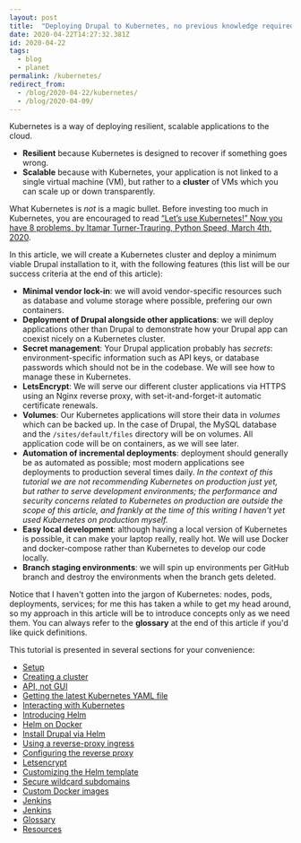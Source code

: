 ```yaml
---
layout: post
title:  "Deploying Drupal to Kubernetes, no previous knowledge required"
date: 2020-04-22T14:27:32.381Z
id: 2020-04-22
tags:
  - blog
  - planet
permalink: /kubernetes/
redirect_from:
  - /blog/2020-04-22/kubernetes/
  - /blog/2020-04-09/
---
```

Kubernetes is a way of deploying resilient, scalable applications to the cloud.

* **Resilient** because Kubernetes is designed to recover if something goes wrong.
* **Scalable** because with Kubernetes, your application is not linked to a single virtual machine (VM), but rather to a **cluster** of VMs which you can scale up or down transparently.

What Kubernetes is _not_ is a magic bullet. Before investing too much in Kubernetes, you are encouraged to read [“Let’s use Kubernetes!” Now you have 8 problems, by Itamar Turner-Trauring, Python Speed, March 4th, 2020](https://pythonspeed.com/articles/dont-need-kubernetes/).

In this article, we will create a Kubernetes cluster and deploy a minimum viable Drupal installation to it, with the following features (this list will be our success criteria at the end of this article):

* **Minimal vendor lock-in**: we will avoid vendor-specific resources such as database and volume storage where possible, prefering our own containers.
* **Deployment of Drupal alongside other applications**: we will deploy applications other than Drupal to demonstrate how your Drupal app can coexist nicely on a Kubernetes cluster.
* **Secret management**: Your Drupal application probably has _secrets_: environment-specific information such as API keys, or database passwords which should not be in the codebase. We will see how to manage these in Kubernetes.
* **LetsEncrypt**: We will serve our different cluster applications via HTTPS using an Nginx reverse proxy, with set-it-and-forget-it automatic certificate renewals.
* **Volumes**: Our Kubernetes applications will store their data in _volumes_ which can be backed up. In the case of Drupal, the MySQL database and the `/sites/default/files` directory will be on volumes. All application code will be on containers, as we will see later.
* **Automation of incremental deployments**: deployment should generally be as automated as possible; most modern applications see deployments to production several times daily. _In the context of this tutorial we are not recommending Kubernetes on production just yet, but rather to serve development environments; the performance and security concerns related to Kubernetes on production are outside the scope of this article, and frankly at the time of this writing I haven't yet used Kubernetes on production myself._
* **Easy local development**: although having a local version of Kubernetes is possible, it can make your laptop really, really hot. We will use Docker and docker-compose rather than Kubernetes to develop our code locally.
* **Branch staging environments**: we will spin up environments per GitHub branch and destroy the environments when the branch gets deleted.

Notice that I haven't gotten into the jargon of Kubernetes: nodes, pods, deployments, services; for me this has taken a while to get my head around, so my approach in this article will be to introduce concepts only as we need them. You can always refer to the **glossary** at the end of this article if you'd like quick definitions.

This tutorial is presented in several sections for your convenience:

* [Setup](/kubernetes/01-setup)
* [Creating a cluster](/kubernetes/02-create-cluster)
* [API, not GUI](/kubernetes/03-api-not-gui)
* [Getting the latest Kubernetes YAML file](/kubernetes/04-latest-yaml)
* [Interacting with Kubernetes](/kubernetes/05-interacting)
* [Introducing Helm](/kubernetes/06-helm)
* [Helm on Docker](/kubernetes/07-helm-on-docker)
* [Install Drupal via Helm](/kubernetes/08-drupal-helm)
* [Using a reverse-proxy ingress](/kubernetes/09-ingress)
* [Configuring the reverse proxy](/kubernetes/10-configure-reverse-proxy)
* [Letsencrypt](/kubernetes/11-letsencrypt)
* [Customizing the Helm template](/kubernetes/12-customize-helm-template)
* [Secure wildcard subdomains](/kubernetes/13-secure-wildcard-subdomains)
* [Custom Docker images](/kubernetes/14-custom-docker-images)
* [Jenkins](/kubernetes/15-jenkins)
* [Jenkins](/kubernetes/16-next-steps)
* [Glossary](/kubernetes/glossary)
* [Resources](/kubernetes/resources)
